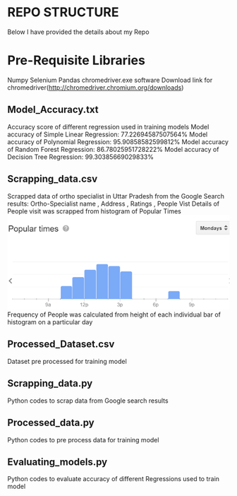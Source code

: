 # REPO STRUCTURE

Below I have provided the details about my Repo

# Pre-Requisite Libraries

Numpy
Selenium
Pandas
chromedriver.exe software
Download link for chromedriver(http://chromedriver.chromium.org/downloads)

## Model_Accuracy.txt
Accuracy score of different regression used in training models
Model accuracy of Simple Linear Regression: 77.22694587507564% 
Model accuracy of Polynomial Regression: 95.90858582599812% 
Model accuracy of Random Forest Regression: 86.78025951728222% 
Model accuracy of Decision Tree Regression: 99.30385669029833% 

## Scrapping_data.csv

Scrapped data of ortho specialist in Uttar Pradesh from the Google Search results: Ortho-Specialist name , Address , Ratings , People Vist
Details of People visit was scrapped from histogram of Popular Times
![Screenshot](Screenshot.png)
Frequency of People was calculated from height of each individual bar of histogram on a particular day

## Processed_Dataset.csv

Dataset pre processed for training model

## Scrapping_data.py

Python codes to scrap data from Google search results

## Processed_data.py

Python codes to pre process data for training model

## Evaluating_models.py

Python codes to evaluate accuracy of different Regressions used to train model
